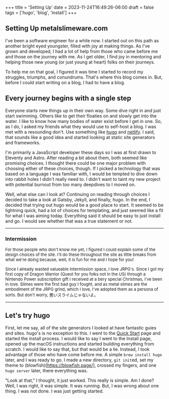 +++
title = 'Setting Up'
date = 2023-11-24T16:49:26-06:00
draft = false
tags = ['hugo', 'blog', 'install']
+++

## Setting Up metalslimeware.com

I've been a software engineer for a while now. I started out on this path as another bright eyed youngster, filled with joy at making things. As I've grown and developed, I had a lot of help from those who came before me and those on the journey with me. As I get older, I find joy in mentoring and helping those new young (or just young at heart) folks on their journeys.

To help me on that goal, I figured it was time I started to record my struggles, triumphs, and conundrums. That's where this blog comes in. But, before I could start writing on a blog, I had to have a blog.

## Every journey begins with a single step

Everyone starts new things up in their own way. Some dive right in and just start swimming. Others like to get their floaties on and slowly get into the water. I like to know how many bodies of water exist before I get in one. So, as I do, I asked my friends what they would use to self-host a blog. I was met with a resounding don't. Use something like [hugo](https://gohugo.io/) and [netlify](https://www.netlify.com/). I said, that sounds like a good idea and started looking at static site generators and frameworks.

I'm primarily a JavaScript developer these days so I was at first drawn to Eleventy and Astro. After reading a bit about them, both seemed like promising choices. I thought there could be one major problem with choosing either of these choices, though. If I picked a technology that was based on a language I was familiar with, I would be tempted to dive down into rabbit holes I didn't really need to. I didn't want to taint my new project with potential burnout from too many deepdives to I moved on.

Well, what else can I look at? Continuing on reading through choices I decided to take a look at Gatsby, Jekyll, and finally, hugo. In the end, I decided that trying out hugo would be a good place to start. It seemed to be lightning quick, had a lot of choices for templating, and just seemed like a fit for what I was aiming today. Everything said it should be easy to just install and go. I would see whether that was a true statement or not.

---

### Intermission

<font size="2">For those people who don't know me yet, I figured I could explain some of the design choices of the site. I'll do these throughout the site as little breaks from what we're doing because, well, it is fun for me and I hope for you!

Since I already wasted valueable Intermission space, I love JRPG's. Since I got my first copy of Dragon Warrior (Quest for you folks not in the US) through a Nintendo Power subscription gift I received at a bery special Christmas, I've been in love. Slimes were the first bad guy I fought, and as metal slimes are the embodiment of the JRPG grind, which I love, I've adopted them as a persona of sorts. But don't worry, 悪いスライムじゃないよ。</font>

---

## Let's try hugo

First, let me say, all of the site generators I looked at have fantastic guies and sites. hugo's is no exception to this. I went to the [Quick Start](https://gohugo.io/getting-started/quick-start/) page and started the install process. I would like to say I went to the Install page, opened up the macOS instructions and started building everything from scratch. I would like to say that, but that would be a lie. Instead, I took advantage of those who have come before me. A simple `brew install hugo` later, and I was ready to go. I made a new directory, `git init`ed, set my theme to (blowfish)[https://blowfish.page/], crossed my fingers, and one `hugo server` later, there everything was. 

"Look at that," I thought, it just worked. This really is simple. Am I done? Well, I was right, it was simple. It was running. But, I was wrong about one thing. I was not done. I was just getting started.
